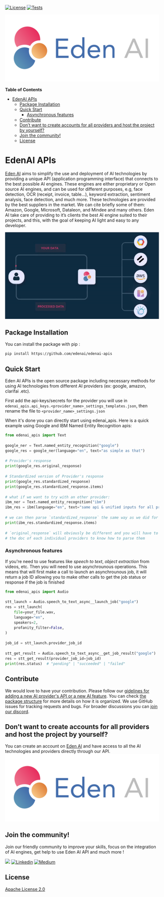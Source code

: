 [![License](https://img.shields.io/badge/License-Apache_2.0-blue.svg)](https://opensource.org/licenses/Apache-2.0) [![Tests](https://github.com/edenai/edenai-apis/actions/workflows/test.yml/badge.svg)](https://github.com/edenai/edenai-apis/actions/workflows/test.yml)

![Eden AI Logo](assets/EdenAI-Logo.png)

<!-- markdown-toc start - Don't edit this section. Run M-x markdown-toc-refresh-toc -->
**Table of Contents**

- [EdenAI APIs](#edenai-apis)
    - [Package Installation](#package-installation)
    - [Quick Start](#quick-start)
        - [Asynchronous features](#asynchronous-features)
    - [Contribute](#contribute)
    - [Don’t want to create accounts for all providers and host the project by yourself?](#dont-want-to-create-accounts-for-all-providers-and-host-the-project-by-yourself)
    - [Join the community!](#join-the-community)
    - [License](#license)

<!-- markdown-toc end -->
# EdenAI APIs

[Eden AI](https://www.edenai.co/?referral=github) aims to simplify the use and deployment of AI technologies by providing a unique API (application programming interface) that connects to the best possible AI engines. These engines are either proprietary or Open source AI engines, and can be used for different purposes, e.g, face
detection, OCR (receipt, invoice, table...), keyword extraction, sentiment analysis, face detection, and much more. These technologies are provided by the best suppliers in the market. We can cite briefly some of them: Amazon, Google, Microsoft, Dataleon, and Mindee and many others. Eden AI take care of providing to it’s clients the best AI engine suited to their projects, and this, with the goal of keeping AI light and easy to any developer. 

![EdenAI Gif](assets/gif-edenai-maker.gif)

## Package Installation

You can install the package with pip :
``` bash
pip install https://github.com/edenai/edenai-apis 
```

## Quick Start

Eden AI APIs is the open source package including necessary methods for using AI technologies from different AI providers (ex: google, amazon, clarifai .etc).

First add the api-keys/secrets for the provider you will use in `edenai_apis.api_keys.<provider_name>_settings_templates.json`, then rename the file to `<provider_name>_settings.json`
  
When it's done you can directly start using edenai_apis.
Here is a quick example using Google and IBM Named Entity Recognition apis:
``` python
from edenai_apis import Text

google_ner = Text.named_entity_recognition("google")
google_res = google_ner(language="en", text="as simple as that")

# Provider's response
print(google_res.original_response)

# Standardized version of Provider's response
print(google_res.standardized_response)
print(google_res.standardized_response.items)

# what if we want to try with an other provider:
ibm_ner = Text.named_entity_recognition("ibm")
ibm_res = ibm(language="en", text="same api & unified inputs for all providers")

# we can then parse `standardized_response` the same way as we did for google
print(ibm_res.standardized_response.items)

# `original_response` will obviously be different and you will have to check 
# the doc of each individual providers to know how to parse them
```

### Asynchronous features

If you're need to use features like _speech to text_, _object extraction_ from videos, etc. Then you will need to use asynchrounous operations. This means that will first make a call to launch an asynchrounous job, it will return a job ID allowing you to make other calls to get the job status or response if the job is finished

```python
from edenai_apis import Audio

stt_launch = Audio.speech_to_text_async__launch_job("google")
res = stt_launch(
    file=your_file.wav,
    language="en",
    speakers=2,
    profanity_filter=False,
)

job_id = stt_launch.provider_job_id

stt_get_result = Audio.speech_to_text_async__get_job_result("google")
res = stt_get_result(provider_job_id=job_id)
print(res.status)  # "pending" | "succeeded" | "failed"
```

## Contribute

We would love to have your contribution. Please follow our [gidelines for adding a new AI provider's API or a new AI feature](CONTRIBUTE.md). You can check [the package structure](PACKAGE_STRUCTURE.md) for more details on how it is organized.
We use GitHub issues for tracking requests and bugs. For broader discussions you can [join our discord](https://discord.com/invite/VYwTbMQc8u).

## Don’t want to create accounts for all providers and host the project by yourself?
You can create an account on [Eden AI](https://app.edenai.run/user/register?referral=github) and have access to all the AI technologies and providers directly through our API.
[![Eden AI Logo](assets/EdenAI-Logo.png)](https://app.edenai.run/user/register?referral=github)


## Join the community!
Join our friendly community to improve your skills, focus on the integration of AI engines, get help to use Eden AI API and much more !

[![](https://dcbadge.vercel.app/api/server/VYwTbMQc8u)](https://discord.com/invite/VYwTbMQc8u)
[![Linkedin](https://img.shields.io/badge/LinkedIn-0077B5?style=for-the-badge&logo=linkedin&logoColor=white)](https://www.linkedin.com/company/edenai/) [![Medium](https://img.shields.io/badge/Medium-12100E?style=for-the-badge&logo=medium&logoColor=white)](https://edenai.medium.com/)

## License
[Apache License 2.0](LICENSE)
